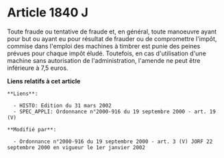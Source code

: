 # Article 1840 J

Toute fraude ou tentative de fraude et, en général, toute manoeuvre ayant pour but ou ayant eu pour résultat de frauder ou de
compromettre l'impôt, commise dans l'emploi des machines à timbrer est punie des peines prévues pour chaque impôt éludé.
Toutefois, en cas d'utilisation d'une machine sans autorisation de l'administration, l'amende ne peut être inférieure à 7,5
euros.

**Liens relatifs à cet article**

	**Liens**:

	  - HISTO: Edition du 31 mars 2002
	  - SPEC_APPLI: Ordonnance n°2000-916 du 19 septembre 2000 - art. 19 (V)

	**Modifié par**:

	  - Ordonnance n°2000-916 du 19 septembre 2000 - art. 3 (V) JORF 22 septembre 2000 en vigueur le 1er janvier 2002
